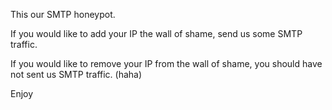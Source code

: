 This our SMTP honeypot.

If you would like to add your IP the wall of shame, send us some SMTP traffic.

If you would like to remove your IP from the wall of shame, you should have not sent us SMTP traffic. (haha)

Enjoy

